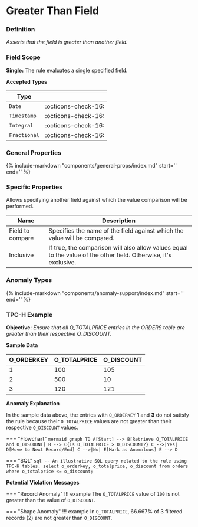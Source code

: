 # Greater Than Field

### Definition

*Asserts that the field is greater than another field.*

### Field Scope

**Single:** The rule evaluates a single specified field.

**Accepted Types**

| Type        |                          |
|-------------|--------------------------|
| `Date`      | <div style="text-align:center">:octicons-check-16:</div>  |
| `Timestamp` | <div style="text-align:center">:octicons-check-16:</div>  |
| `Integral`  | <div style="text-align:center">:octicons-check-16:</div>  |
| `Fractional`| <div style="text-align:center">:octicons-check-16:</div>  |

### General Properties

{%
    include-markdown "components/general-props/index.md"
    start='<!-- all-props--start -->'
    end='<!-- all-props--end -->'
%}

### Specific Properties

Allows specifying another field against which the value comparison will be performed.

| Name               | Description |
|--------------------|-------------|
| <div class="text-primary">Field to compare</div> | Specifies the name of the field against which the value will be compared. |
| <div class="text-primary">Inclusive</div>        | If true, the comparison will also allow values equal to the value of the other field. Otherwise, it's exclusive. |

### Anomaly Types

{%
    include-markdown "components/anomaly-support/index.md"
    start='<!-- all-types--start -->'
    end='<!-- all-types--end -->'
%}

### TPC-H Example

**Objective**: *Ensure that all O_TOTALPRICE entries in the ORDERS table are greater than their respective O_DISCOUNT.*

**Sample Data**

| O_ORDERKEY | O_TOTALPRICE | O_DISCOUNT |
|------------|--------------|------------|
| 1          | 100          | <span class="text-negative">105</span> |
| 2          | 500          | 10         |
| 3          | 120          | <span class="text-negative">121</span> |

**Anomaly Explanation**

In the sample data above, the entries with `O_ORDERKEY` **1** and **3** do not satisfy the rule because their `O_TOTALPRICE` values are not greater than their respective `O_DISCOUNT` values.

=== "Flowchart"
    ```mermaid
    graph TD
    A[Start] --> B[Retrieve O_TOTALPRICE and O_DISCOUNT]
    B --> C{Is O_TOTALPRICE > O_DISCOUNT?}
    C -->|Yes| D[Move to Next Record/End]
    C -->|No| E[Mark as Anomalous]
    E --> D
    ```

=== "SQL"
    ```sql
    -- An illustrative SQL query related to the rule using TPC-H tables.
    select
        o_orderkey,
        o_totalprice,
        o_discount
    from orders 
    where
        o_totalprice <= o_discount;
    ```

**Potential Violation Messages**

=== "Record Anomaly"
    !!! example
        The `O_TOTALPRICE` value of `100` is not greater than the value of `O_DISCOUNT`.
        
=== "Shape Anomaly"
    !!! example
        In `O_TOTALPRICE`, 66.667% of 3 filtered records (2) are not greater than `O_DISCOUNT`.
